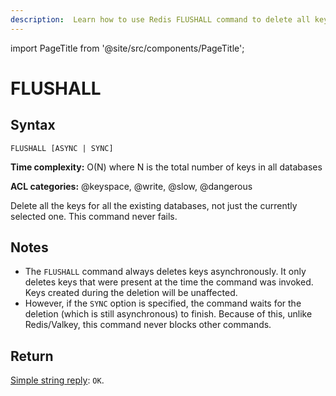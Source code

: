```yaml
---
description:  Learn how to use Redis FLUSHALL command to delete all keys in every database.
---
```


import PageTitle from '@site/src/components/PageTitle';

# FLUSHALL

<PageTitle title="Redis FLUSHALL Command (Documentation) | Dragonfly" />

## Syntax

    FLUSHALL [ASYNC | SYNC]

**Time complexity:** O(N) where N is the total number of keys in all databases

**ACL categories:** @keyspace, @write, @slow, @dangerous

Delete all the keys for all the existing databases, not just the currently selected one.
This command never fails.

## Notes

- The `FLUSHALL` command always deletes keys asynchronously.
  It only deletes keys that were present at the time the command was invoked.
  Keys created during the deletion will be unaffected.
- However, if the `SYNC` option is specified, the command waits for the deletion (which is still asynchronous) to finish.
  Because of this, unlike Redis/Valkey, this command never blocks other commands.

## Return

[Simple string reply](https://redis.io/docs/latest/develop/reference/protocol-spec/#simple-strings): `OK`.

